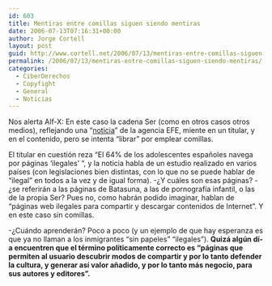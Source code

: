 ```yaml
---
id: 603
title: Mentiras entre comillas siguen siendo mentiras
date: 2006-07-13T07:16:31+00:00
author: Jorge Cortell
layout: post
guid: http://www.cortell.net/2006/07/13/mentiras-entre-comillas-siguen-siendo-mentiras/
permalink: /2006/07/13/mentiras-entre-comillas-siguen-siendo-mentiras/
categories:
  - CiberDerechos
  - Copyfight
  - General
  - Noticias
---
```

Nos alerta Alf-X: En este caso la cadena Ser (como en otros casos otros medios), reflejando una &#8220;<a target="_blank" href="http://www.cadenaser.com/articulo/tecnologia/64/adolescentes/espanoles/navega/paginas/ilegales/csrcsrpor/20060712csrcsrtec_1/Tes/">noticia</a>&#8221; de la agencia EFE, miente en un titular, y en el contenido, pero se intenta &#8220;librar&#8221; por emplear comillas.

El titular en cuestión reza &#8220;El 64% de los adolescentes españoles navega por páginas &#8216;ilegales&#8217; &#8220;, y la noticia habla de un estudio realizado en varios paí­ses (con legislaciones bien distintas, con lo que no se puede hablar de &#8220;ilegal&#8221; en todos a la vez y de igual forma). -¿Y cuáles son esas páginas? -¿se referirán a las páginas de Batasuna, a las de pornografí­a infantil, o las de la propia Ser? Pues no, como habrán podido imaginar, hablan de &#8220;páginas web ilegales para compartir y descargar contenidos de Internet&#8221;. Y en este caso sin comillas.

-¿Cuándo aprenderán? Poco a poco (y un ejemplo de que hay esperanza es que ya no llaman a los inmigrantes &#8220;sin papeles&#8221; &#8220;ilegales&#8221;). **Quizá algún dí­a encuentren que el término polí­ticamente correcto es &#8220;páginas que permiten al usuario descubrir modos de compartir y por lo tanto defender la cultura, y generar así­ valor añadido, y por lo tanto más negocio, para sus autores y editores&#8221;.**